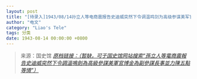 ```yaml
---
layout: post
title: "[待录入]1943/08/14孙立人等电商震报告史迪威突然下令调温鸣剑为高级参谋美军官博金为副参谋长事并力陈五点等情"
author: "电文"
category: "Liao's Tele"
tags: 分类
date: 1943-08-14 00:00:00 +0800
---
```

> 来源：国史馆 [*原档链接：（暂缺，可于国史馆网站搜索“孫立人等電商震報告史迪威突然下令調溫鳴劍為高級參謀美軍官博金為副參謀長事並力陳五點等情”）*]()

